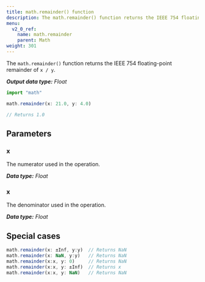 ```yaml
---
title: math.remainder() function
description: The math.remainder() function returns the IEEE 754 floating-point remainder of `x / y`.
menu:
  v2_0_ref:
    name: math.remainder
    parent: Math
weight: 301
---
```


The `math.remainder()` function returns the IEEE 754 floating-point remainder of `x / y`.

_**Output data type:** Float_

```js
import "math"

math.remainder(x: 21.0, y: 4.0)

// Returns 1.0
```

## Parameters

### x
The numerator used in the operation.

_**Data type:** Float_

### x
The denominator used in the operation.

_**Data type:** Float_

## Special cases
```js
math.remainder(x: ±Inf, y:y)  // Returns NaN
math.remainder(x: NaN, y:y)   // Returns NaN
math.remainder(x:x, y: 0)     // Returns NaN
math.remainder(x:x, y: ±Inf)  // Returns x
math.remainder(x:x, y: NaN)   // Returns NaN
```

